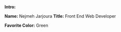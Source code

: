 **Intro:**

**Name:** Nejmeh Jarjoura
**Title:** Front End Web Developer

**Favorite Color:** Green
